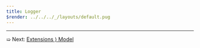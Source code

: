```yaml
---
title: Logger
$render: ../../../_/layouts/default.pug
---
```


---

➯ Next: [Extensions &rangle; Model](./docs/extensions/model)
